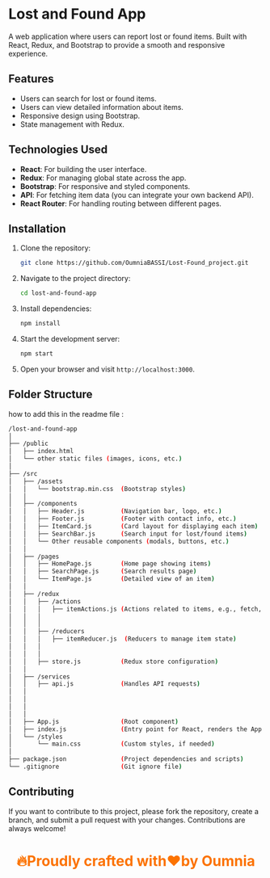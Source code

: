 # Lost and Found App

A web application where users can report lost or found items. Built with React, Redux, and Bootstrap to provide a smooth and responsive experience.

## Features
- Users can search for lost or found items.
- Users can view detailed information about items.
- Responsive design using Bootstrap.
- State management with Redux.

## Technologies Used
- **React**: For building the user interface.
- **Redux**: For managing global state across the app.
- **Bootstrap**: For responsive and styled components.
- **API**: For fetching item data (you can integrate your own backend API).
- **React Router**: For handling routing between different pages.

## Installation

1. Clone the repository:
    ```bash
    git clone https://github.com/OumniaBASSI/Lost-Found_project.git
    ```

2. Navigate to the project directory:
    ```bash
    cd lost-and-found-app
    ```

3. Install dependencies:
    ```bash
    npm install
    ```

4. Start the development server:
    ```bash
    npm start
    ```

5. Open your browser and visit `http://localhost:3000`.

## Folder Structure
how to add this in the readme file : 
 ```bash
/lost-and-found-app
│
├── /public
│   ├── index.html
│   └── other static files (images, icons, etc.)
│
├── /src
│   ├── /assets
│   │   └── bootstrap.min.css  (Bootstrap styles)
│   │
│   ├── /components
│   │   ├── Header.js          (Navigation bar, logo, etc.)
│   │   ├── Footer.js          (Footer with contact info, etc.)
│   │   ├── ItemCard.js        (Card layout for displaying each item)
│   │   ├── SearchBar.js       (Search input for lost/found items)
│   │   └── Other reusable components (modals, buttons, etc.)
│   │
│   ├── /pages
│   │   ├── HomePage.js        (Home page showing items)
│   │   ├── SearchPage.js      (Search results page)
│   │   └── ItemPage.js        (Detailed view of an item)
│   │
│   ├── /redux
│   │   ├── /actions
│   │   │   ├── itemActions.js (Actions related to items, e.g., fetch, add)
│   │   │   
│   │   │
│   │   ├── /reducers
│   │   │   ├── itemReducer.js  (Reducers to manage item state)
│   │   │   
│   │   │
│   │   ├── store.js           (Redux store configuration)
│   │
│   ├── /services
│   │   ├── api.js             (Handles API requests)
│   │
│   │
│   │   
│   │
│   ├── App.js                 (Root component)
│   ├── index.js               (Entry point for React, renders the App component)
│   └── /styles
│       └── main.css           (Custom styles, if needed)
│
├── package.json               (Project dependencies and scripts)
└── .gitignore                 (Git ignore file)
```

## Contributing
If you want to contribute to this project, please fork the repository, create a branch, and submit a pull request with your changes. Contributions are always welcome!
<h1 align="center" style="color:#FC7300;">🔥Proudly crafted with❤️by Oumnia

